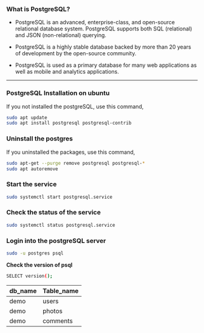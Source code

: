 ### What is PostgreSQL?

- PostgreSQL is an advanced, enterprise-class, and open-source relational database system. PostgreSQL supports both SQL (relational) and JSON (non-relational) querying.

- PostgreSQL is a highly stable database backed by more than 20 years of development by the open-source community.

- PostgreSQL is used as a primary database for many web applications as well as mobile and analytics applications.

---

### PostgreSQL Installation on ubuntu
If you not installed the postgreSQL, use this command,
```bash
sudo apt update
sudo apt install postgresql postgresql-contrib
```

### Uninstall the postgres 
If you uninstalled the packages, use this command,

```bash
sudo apt-get --purge remove postgresql postgresql-*
sudo apt autoremove
```
### Start the service
```bash
sudo systemctl start postgresql.service
```
### Check the status of the service
```bash
sudo systemctl status postgresql.service
```
### Login into the postgreSQL server
```bash
sudo -u postgres psql
```
**Check the version of psql**
```bash
SELECT version();
```
|db_name|Table_name|
|-------|----------|
|demo|users|
|demo|photos|
|demo|comments|
